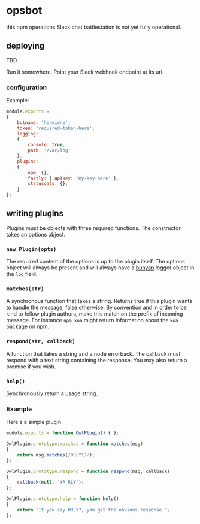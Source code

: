 opsbot
======

this npm operations Slack chat battlestation is not yet fully operational. 

## deploying

TBD

Run it somewhere. Point your Slack webhook endpoint at its url.

### configuration

Example:

```javascript
module.exports = 
{
    botname: 'hermione',
    token: 'required-token-here',
    logging:
    {
        console: true,
        path: '/var/log'
    },
    plugins:
    {
        npm: {},
        fastly: { apikey: 'my-key-here' },
        statuscats: {},
    }
};
```

## writing plugins

Plugins must be objects with three required functions. The constructor takes an options object.

### `new Plugin(opts)`

The required content of the options is up to the plugin itself. The options object will always be present and will always have a [bunyan](https://github.com/trentm/node-bunyan) logger object in the `log` field.

### `matches(str)`

A synchronous function that takes a string. Returns true if this plugin wants to handle the message, false otherwise. By convention and in order to be kind to fellow plugin authors, make this match on the prefix of incoming message. For instance `npm koa` might return information about the `koa` package on npm.

### `respond(str, callback)`

A function that takes a string and a node errorback. The callback must respond with a text string containing the response. You may also return a promise if you wish.

### `help()`

Synchronously return a usage string.

### Example 

Here's a simple plugin.

```javascript
module.exports = function OwlPlugin() { };

OwlPlugin.prototype.matches = function matches(msg)
{
    return msg.matches(/ORLY\?/);
};

OwlPlugin.prototype.respond = function respond(msg, callback)
{
    callback(null, 'YA RLY');
};

OwlPlugin.prototype.help = function help()
{
    return 'If you say ORLY?, you get the obvious response.';
};
```

